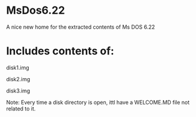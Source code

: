 # MsDos6.22
A nice new home for the extracted contents of Ms DOS 6.22
# Includes contents of:
disk1.img

disk2.img

disk3.img

Note: Every time a disk directory is open, ittl have a WELCOME.MD file not related to it.
